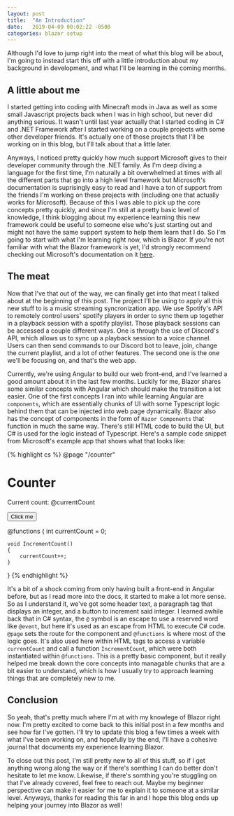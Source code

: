 ```yaml
---
layout: post
title:  "An Introduction"
date:   2019-04-09 00:02:22 -0500
categories: blazor setup
---
```

Although I'd love to jump right into the meat of what this blog will be about, I'm going to instead start this off with a little introduction about my background in development, and what I'll be learning in the coming months.

## A little about me
I started getting into coding with Minecraft mods in Java as well as some small Javascript projects back when I was in high school, but never did anything serious. It wasn't until last year actually that I started coding in C# and .NET Framework after I started working on a couple projects with some other developer friends. It's actually one of those projects that I'll be working on in this blog, but I'll talk about that a little later. 

Anyways, I noticed pretty quickly how much support Microsoft gives to their developer community through the .NET family. As I'm deep diving a language for the first time, I'm naturally a bit overwhelmed at times with all the different parts that go into a high level framework but Microsoft's documentation is suprisingly easy to read and I have a ton of support from the friends I'm working on these projects with (including one that actually works for Microsoft). Because of this I was able to pick up the core concepts pretty quickly, and since I'm still at a pretty basic level of knowledge, I think blogging about my experience learning this new framework could be useful to someone else who's just starting out and might not have the same support system to help them learn that I do. So I'm going to start with what I'm learning right now, which is Blazor. If you're not familiar with what the Blazor framework is yet, I'd strongly recommend checking out Microsoft's documentation on it [here][blazor-docs].

## The meat
Now that I've that out of the way, we can finally get into that meat I talked about at the beginning of this post. The project I'll be using to apply all this new stuff to is a music streaming syncronization app. We use Spotify's API to remotely control users' spotify players in order to sync them up together in a playback session with a spotify playlist. Those playback sessions can be accessed a couple different ways. One is through the use of Discord's API, which allows us to sync up a playback session to a voice channel. Users can then send commands to our Discord bot to leave, join, change the current playlist, and a lot of other features. The second one is the one we'll be focusing on, and that's the web app. 

Currently, we're using Angular to build our web front-end, and I've learned a good amount about it in the last few months. Luckily for me, Blazor shares some similar concepts with Angular which should make the transition a lot easier. One of the first concepts I ran into while learning Angular are `components`, which are essentially chunks of UI with some Typescript logic behind them that can be injected into web page dynamically. Blazor also has the concept of components in the form of `Razor Components` that function in much the same way. There's still HTML code to build the UI, but C# is used for the logic instead of Typescript. Here's a sample code snippet from Microsoft's example app that shows what that looks like:

{% highlight cs %}
@page "/counter"

<h1>Counter</h1>

<p>Current count: @currentCount</p>

<button class="btn btn-primary" onclick="@IncrementCount">Click me</button>

@functions {
	int currentCount = 0;

	void IncrementCount()
	{
		currentCount++;
	}
}
{% endhighlight %}

It's a bit of a shock coming from only having built a front-end in Angular before, but as I read more into the docs, it started to make a lot more sense. So as I understand it, we've got some header text, a paragraph tag that displays an integer, and a button to increment said integer. I learned awhile back that in C# syntax, the `@` symbol is an escape to use a reserved word like `@event`, but here it's used as an escape from HTML to execute C# code. `@page` sets the route for the component and `@functions` is where most of the logic goes. It's also used here within HTML tags to access a variable `currentCount` and call a function `IncrementCount`, which were both instantiated within `@functions`. This is a pretty basic component, but it really helped me break down the core concepts into managable chunks that are a bit easier to understand, which is how I usually try to approach learning things that are completely new to me.

## Conclusion
So yeah, that's pretty much where I'm at with my knowlege of Blazor right now. I'm pretty excited to come back to this initial post in a few months and see how far I've gotten. I'll try to update this blog a few times a week with what I've been working on, and hopefully by the end, I'll have a cohesive journal that documents my experience learning Blazor.

To close out this post, I'm still pretty new to all of this stuff, so if I get anything wrong along the way or if there's somthing I can do better don't hesitate to let me know. Likewise, if there's somthing you're stuggling on that I've already covered, feel free to reach out. Maybe my beginner perspective can make it easier for me to explain it to someone at a similar level. Anyways, thanks for reading this far in and I hope this blog ends up helping your journey into Blazor as well!

[blazor-docs]: https://docs.microsoft.com/en-us/aspnet/core/client-side/spa/blazor/?view=aspnetcore-3.0
[webassembly-docs]:   https://webassembly.org/